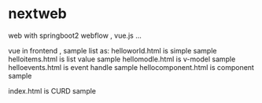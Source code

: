 # nextweb
web with springboot2 webflow , vue.js ...

vue in frontend , sample list as:
helloworld.html is simple sample
helloitems.html is list value sample
hellomodle.html is v-model sample
helloevents.html is event handle sample
hellocomponent.html is component sample

index.html is CURD sample